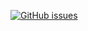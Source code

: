 <a href="https://github.com/tonyinfocraft/Tony-Tsai/issues"><img alt="GitHub issues" src="https://img.shields.io/github/issues/tonyinfocraft/Tony-Tsai"></a>
